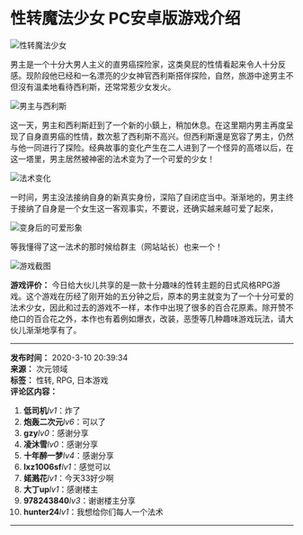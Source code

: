 # 性转魔法少女 PC安卓版游戏介绍

![性转魔法少女](https://yx.acgcyly.com/wp-content/uploads/2020/01/11b40f5e05d5ef.png)

男主是一个十分大男人主义的直男癌探险家，这类臭屁的性情看起来令人十分反感。现阶段他已经和一名漂亮的少女神官西利斯搭伴探险，自然，旅游中途男主不但沒有溫柔地看待西利斯，还常常惹少女发火。

![男主与西利斯](https://yx.acgcyly.com/wp-content/uploads/2020/03/1a607e7765a857.png)

这一天，男主和西利斯赶到了一个新的小鎮上，稍加休息。在这里期内男主再度呈现了自身直男癌的性情，数次惹了西利斯不高兴。但西利斯還是宽容了男主，仍然与他一同进行了探险。经典故事的变化产生在二人进到了一个怪异的高塔以后，在这一塔里，男主居然被神密的法术变为了一个可爱的少女！

![法术变化](https://yx.acgcyly.com/wp-content/uploads/2020/03/1a85af76efafa6.png)

一时间，男主没法接纳自身的新真实身份，深陷了自闭症当中。渐渐地的，男主终于接纳了自身是一个女生这一客观事实，不要说，还确实越来越可爱了起來，

![变身后的可爱形象](https://yx.acgcyly.com/wp-content/themes/b2/Assets/fontend/images/default-img.jpg)

等我懂得了这一法术的那时候给群主（网站站长）也来一个！

![游戏截图](https://yx.acgcyly.com/wp-content/themes/b2/Assets/fontend/images/default-img.jpg)

**游戏评价：** 今日给大伙儿共享的是一款十分趣味的性转主题的日式风格RPG游戏。这个游戏在历经了刚开始的五分钟之后，原本的男主就变为了一个十分可爱的法术少女，因此和过去的游戏不一样，本作中出現了很多的百合花原素。除开赞不绝口的百合花之外，本作也有着例如爆衣，改装，恶堕等几种趣味游戏玩法，请大伙儿渐渐地享有了。

---

**发布时间：** 2020-3-10 20:39:34  
**来源：** 次元领域  
**标签：** 性转, RPG, 日本游戏  
**评论区内容：** 
1. **低司机**_lv1_：炸了
2. **炮轰二次元**_lv6_：可以了
3. **gzy**_lv0_：感谢分享
4. **凌沐雪**_lv0_：感谢分享
5. **十年醉一梦**_lv4_：感谢分享
6. **lxz1006sf**_lv1_：感觉可以
7. **婼溅花**_lv1_：今天33好少啊
8. **大丁up**_lv1_：感谢楼主
9. **978243840**_lv3_：谢谢楼主分享
10. **hunter24**_lv1_：我想给你们每人一个法术

---